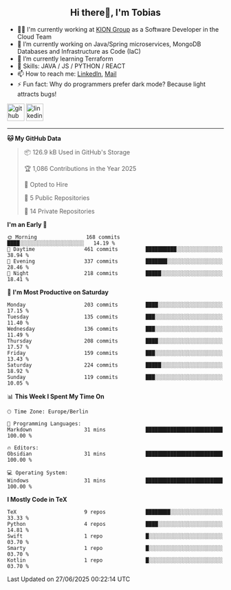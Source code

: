 <h2 align="center">Hi there👋, I'm Tobias</h2>

- 🧑‍💼 I'm currently working at [KION Group](https://www.kiongroup.com/) as a Software Developer in the Cloud Team
- 🔭 I’m currently working on Java/Spring microservices, MongoDB Databases and Infrastructure as Code (IaC)
- 🌱 I’m currently learning Terraform
- 💪 Skills: JAVA / JS / PYTHON / REACT
- 📫 How to reach me: [LinkedIn](https://www.linkedin.com/in/tgoetz), [Mail](mailto:mail@tobiasgoetz.com) 
- ⚡ Fun fact: Why do programmers prefer dark mode? Because light attracts bugs!

[<img src='https://cdn.jsdelivr.net/npm/simple-icons@3.0.1/icons/github.svg' alt='github' height='40'>](https://github.com/TobiasGoetz)  [<img src='https://cdn.jsdelivr.net/npm/simple-icons@3.0.1/icons/linkedin.svg' alt='linkedin' height='40'>](https://www.linkedin.com/in/tgoetz/)  

---

<!--START_SECTION:waka-->
**🐱 My GitHub Data** 

> 📦 126.9 kB Used in GitHub's Storage 
 > 
> 🏆 1,086 Contributions in the Year 2025
 > 
> 💼 Opted to Hire
 > 
> 📜 5 Public Repositories 
 > 
> 🔑 14 Private Repositories 
 > 
**I'm an Early 🐤** 

```text
🌞 Morning                168 commits         ████░░░░░░░░░░░░░░░░░░░░░   14.19 % 
🌆 Daytime                461 commits         ██████████░░░░░░░░░░░░░░░   38.94 % 
🌃 Evening                337 commits         ███████░░░░░░░░░░░░░░░░░░   28.46 % 
🌙 Night                  218 commits         █████░░░░░░░░░░░░░░░░░░░░   18.41 % 
```
📅 **I'm Most Productive on Saturday** 

```text
Monday                   203 commits         ████░░░░░░░░░░░░░░░░░░░░░   17.15 % 
Tuesday                  135 commits         ███░░░░░░░░░░░░░░░░░░░░░░   11.40 % 
Wednesday                136 commits         ███░░░░░░░░░░░░░░░░░░░░░░   11.49 % 
Thursday                 208 commits         ████░░░░░░░░░░░░░░░░░░░░░   17.57 % 
Friday                   159 commits         ███░░░░░░░░░░░░░░░░░░░░░░   13.43 % 
Saturday                 224 commits         █████░░░░░░░░░░░░░░░░░░░░   18.92 % 
Sunday                   119 commits         ███░░░░░░░░░░░░░░░░░░░░░░   10.05 % 
```


📊 **This Week I Spent My Time On** 

```text
🕑︎ Time Zone: Europe/Berlin

💬 Programming Languages: 
Markdown                 31 mins             █████████████████████████   100.00 % 

🔥 Editors: 
Obsidian                 31 mins             █████████████████████████   100.00 % 

💻 Operating System: 
Windows                  31 mins             █████████████████████████   100.00 % 
```

**I Mostly Code in TeX** 

```text
TeX                      9 repos             ████████░░░░░░░░░░░░░░░░░   33.33 % 
Python                   4 repos             ████░░░░░░░░░░░░░░░░░░░░░   14.81 % 
Swift                    1 repo              █░░░░░░░░░░░░░░░░░░░░░░░░   03.70 % 
Smarty                   1 repo              █░░░░░░░░░░░░░░░░░░░░░░░░   03.70 % 
Kotlin                   1 repo              █░░░░░░░░░░░░░░░░░░░░░░░░   03.70 % 
```




 Last Updated on 27/06/2025 00:22:14 UTC
<!--END_SECTION:waka-->

